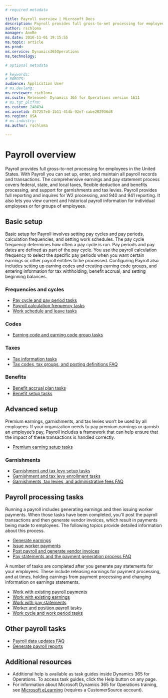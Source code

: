 ```yaml
---
# required metadata

title: Payroll overview | Microsoft Docs
description: Payroll provides full gross-to-net processing for employees in the United States. With Payroll you can set up, enter, and maintain all payroll records and transactions. The comprehensive earnings and pay statement process covers federal, state, and local taxes, flexible deduction and benefits processing, and support for garnishments and tax levies. Payroll provides full reporting and inquires for W2 processing, and 940 and 941 reporting. It also lets you view current and historical payroll information for individual employees or for groups of employees.
author: rschloma
manager: AnnBe
ms.date: 2016-11-01 19:15:55
ms.topic: article
ms.prod: 
ms.service: Dynamics365Operations
ms.technology: 

# optional metadata

# keywords: 
# ROBOTS: 
audience: Application User
# ms.devlang: 
ms.reviewer: rschloma
ms.suite: Released- Dynamics 365 for Operations version 1611
# ms.tgt_pltfrm: 
ms.custom: 248434
ms.assetid: 457257e8-1b11-414b-92e7-cabe202936d8
ms.region: USA
# ms.industry: 
ms.author: rschloma

---
```


# Payroll overview

Payroll provides full gross-to-net processing for employees in the United States. With Payroll you can set up, enter, and maintain all payroll records and transactions. The comprehensive earnings and pay statement process covers federal, state, and local taxes, flexible deduction and benefits processing, and support for garnishments and tax levies. Payroll provides full reporting and inquires for W2 processing, and 940 and 941 reporting. It also lets you view current and historical payroll information for individual employees or for groups of employees.

Basic setup
-----------

Basic setup for Payroll involves setting pay cycles and pay periods, calculation frequencies, and setting work schedules. The pay cycle frequency determines how often a pay cycle is run. Pay periods and pay dates are defined as part of the pay cycle. You use the payroll calculation frequency to select the specific pay periods when you want certain earnings or other payroll entities to be processed. Configuring Payroll also includes setting up earning codes and creating earning code groups, and entering information for tax withholding, benefit accrual, and setting beginning balances.

### Frequencies and cycles

-   [Pay cycle and pay period tasks](https://docs.microsoft.com/en-us/dynamics365/operations/financials/localizations/north-america/pay-cycle-and-pay-period-tasks-sample)
-   [Payroll calculation frequency tasks](https://docs.microsoft.com/en-us/dynamics365/operations/financials/localizations/north-america/payroll-calculation-frequencies-tasks)
-   [Work schedule and leave tasks](https://docs.microsoft.com/en-us/dynamics365/operations/financials/localizations/north-america/work-schedule-and-leave-tasks)

### Codes

-   [Earning code and earning code group tasks](https://docs.microsoft.com/en-us/dynamics365/operations/financials/localizations/north-america/earning-code-and-earning-code-group-tasks)

### Taxes

-   [Tax information tasks](https://docs.microsoft.com/en-us/dynamics365/operations/financials/localizations/north-america/tax-information-tasks)
-   [Tax codes, tax groups, and posting definitions FAQ](https://docs.microsoft.com/en-us/dynamics365/operations/financials/localizations/north-america/tax-codes-tax-groups-and-posting-definitions)

### Benefits

-   [Benefit accrual plan tasks](https://docs.microsoft.com/en-us/dynamics365/operations/financials/localizations/north-america/benefit-accrual-plan-tasks)
-   [Benefit setup tasks](https://docs.microsoft.com/en-us/dynamics365/operations/financials/localizations/north-america/benefit-setup-tasks)

## Advanced setup
Premium earnings, garnishments, and tax levies won’t be used by all employees. If your organization needs to pay premium earnings or garnish an employee’s pay, Payroll includes a framework that can help ensure that the impact of these transactions is handled correctly.

-   [Premium earning setup tasks](https://docs.microsoft.com/en-us/dynamics365/operations/financials/localizations/north-america/premium-earning-setup-tasks)

### Garnishments

-   [Garnishment and tax levy setup tasks](https://docs.microsoft.com/en-us/dynamics365/operations/financials/localizations/north-america/garnishment-and-tax-levy-setup-tasks)
-   [Garnishment and tax levy enrollment tasks](https://docs.microsoft.com/en-us/dynamics365/operations/financials/localizations/north-america/garnishment-and-tax-levy-enrollment-tasks)
-   [Garnishments, tax levies, and administrative fees FAQ](https://docs.microsoft.com/en-us/dynamics365/operations/financials/localizations/north-america/garnishments-tax-levies-and-administrative-fees)

## Payroll processing tasks
Running a payroll includes generating earnings and then issuing worker payments. When those tasks have been completed, you'll post the payroll transactions and then generate vendor invoices, which result in payments being made to employees. The following topics provide detailed information about this process.

-   [Generate earnings](https://docs.microsoft.com/en-us/dynamics365/operations/financials/localizations/north-america/generate-earnings)
-   [Issue worker payments](https://docs.microsoft.com/en-us/dynamics365/operations/financials/localizations/north-america/issue-worker-payments)
-   [Post payroll and generate vendor invoices](https://docs.microsoft.com/en-us/dynamics365/operations/financials/localizations/north-america/post-payroll-and-generate-vendor-invoices)
-   [Pay statements and the payment generation process FAQ](https://docs.microsoft.com/en-us/dynamics365/operations/financials/localizations/north-america/pay-statements-and-the-payment-generation-process)

A number of tasks are completed after you generate pay statements for your employees. These include releasing earnings for payment processing, and at times, holding earnings from payment processing and changing information on earnings statements.

-   [Work with existing payroll payments](https://docs.microsoft.com/en-us/dynamics365/operations/financials/localizations/north-america/work-with-existing-payroll-payments)
-   [Work with existing earnings](https://docs.microsoft.com/en-us/dynamics365/operations/financials/localizations/north-america/work-with-existing-earnings)
-   [Work with pay statements](https://docs.microsoft.com/en-us/dynamics365/operations/financials/localizations/north-america/work-with-pay-statements)
-   [Worker and position payroll tasks](https://docs.microsoft.com/en-us/dynamics365/operations/financials/localizations/north-america/worker-and-position-payroll-tasks)
-   [Work cycle and work period tasks](https://docs.microsoft.com/en-us/dynamics365/operations/financials/localizations/north-america/work-cycle-and-work-period-tasks)

## Other payroll tasks
-   [Payroll data updates FAQ](https://docs.microsoft.com/en-us/dynamics365/operations/financials/localizations/north-america/payroll-data-updates)
-   [Generate payroll reports](https://docs.microsoft.com/en-us/dynamics365/operations/financials/localizations/north-america/generating-payroll-reports)

## Additional resources
-   Additional help is available as task guides inside Dynamics 365 for Operations. To access task guides, click the Help button on any page.
-   For information about Microsoft Dynamics 365 for Operations training, see [Microsoft eLearning](https://mbspartner.microsoft.com/AX/LearningPlans) (requires a CustomerSource account).


